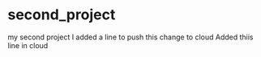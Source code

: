 # second_project
my second project
I added a line to push this change to cloud
Added thiis line in cloud 
